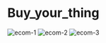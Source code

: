 # Buy_your_thing
![ecom-1](https://github.com/user-attachments/assets/c0df5220-0fff-4368-ba54-11cca11c4a67)
![ecom-2](https://github.com/user-attachments/assets/0800cf69-2f16-4513-9ee6-bcda6c699b98)
![ecom-3](https://github.com/user-attachments/assets/8bf31333-65c8-4233-8b6b-4a0abee1ff12)
